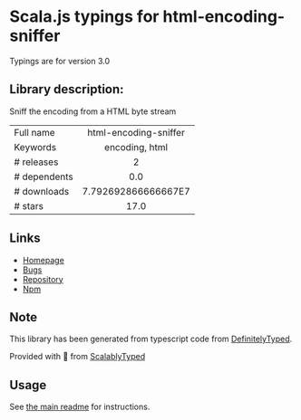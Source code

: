 
# Scala.js typings for html-encoding-sniffer

Typings are for version 3.0

## Library description:
Sniff the encoding from a HTML byte stream

|                    |                 |
| ------------------ | :-------------: |
| Full name          | html-encoding-sniffer |
| Keywords           | encoding, html |
| # releases         | 2 |
| # dependents       | 0.0 |
| # downloads        | 7.792692866666667E7 |
| # stars            | 17.0 |

## Links
- [Homepage](https://github.com/jsdom/html-encoding-sniffer#readme)
- [Bugs](https://github.com/jsdom/html-encoding-sniffer/issues)
- [Repository](https://github.com/jsdom/html-encoding-sniffer)
- [Npm](https://www.npmjs.com/package/html-encoding-sniffer)
    


## Note
This library has been generated from typescript code from [DefinitelyTyped](https://definitelytyped.org).

Provided with :purple_heart: from [ScalablyTyped](https://github.com/oyvindberg/ScalablyTyped)

## Usage
See [the main readme](../../readme.md) for instructions.


